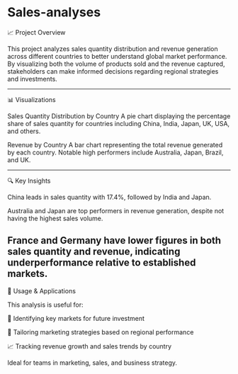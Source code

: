 # Sales-analyses
📈 Project Overview

This project analyzes sales quantity distribution and revenue generation across different countries to better understand global market performance. By visualizing both the volume of products sold and the revenue captured, stakeholders can make informed decisions regarding regional strategies and investments.


---

📊 Visualizations

Sales Quantity Distribution by Country
A pie chart displaying the percentage share of sales quantity for countries including China, India, Japan, UK, USA, and others.

Revenue by Country
A bar chart representing the total revenue generated by each country. Notable high performers include Australia, Japan, Brazil, and UK.



---

🔍 Key Insights

China leads in sales quantity with 17.4%, followed by India and Japan.

Australia and Japan are top performers in revenue generation, despite not having the highest sales volume.

France and Germany have lower figures in both sales quantity and revenue, indicating underperformance relative to established markets.
---
🚀 Usage & Applications

This analysis is useful for:

📍 Identifying key markets for future investment

🎯 Tailoring marketing strategies based on regional performance

📈 Tracking revenue growth and sales trends by country


Ideal for teams in marketing, sales, and business strategy.
